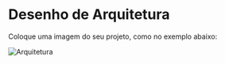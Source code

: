 # Desenho de Arquitetura

Coloque uma imagem do seu projeto, como no exemplo abaixo:

![Arquitetura](https://github.com/jlsilva01/projeto-ed-satc/assets/484662/541de6ab-03fa-49b3-a29f-dec8857360c1)
